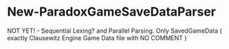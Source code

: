 # New-ParadoxGameSaveDataParser
NOT YET! - Sequential Lexing? and Parallel Parsing. Only SavedGameData ( exactly Clausewitz Engine Game Data file with NO COMMENT ) 
